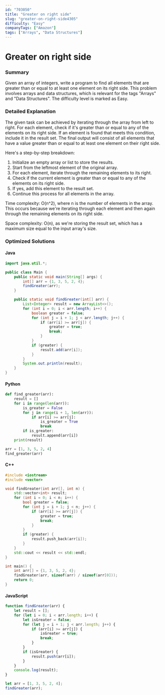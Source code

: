 ```yaml
---
id: "703050"
title: "Greater on right side"
slug: "greater-on-right-side4305"
difficulty: "Easy"
companyTags: ["Amazon"]
tags: ["Arrays", "Data Structures"]
---
```


**Greater on right side**
=====================================



### Summary
Given an array of integers, write a program to find all elements that are greater than or equal to at least one element on its right side. This problem involves arrays and data structures, which is relevant for the tags "Arrays" and "Data Structures". The difficulty level is marked as Easy.

### Detailed Explanation
The given task can be achieved by iterating through the array from left to right. For each element, check if it's greater than or equal to any of the elements on its right side. If an element is found that meets this condition, include it in the result set. The final output will consist of all elements that have a value greater than or equal to at least one element on their right side.

Here's a step-by-step breakdown:

1.  Initialize an empty array or list to store the results.
2.  Start from the leftmost element of the original array.
3.  For each element, iterate through the remaining elements to its right.
4.  Check if the current element is greater than or equal to any of the elements on its right side.
5.  If yes, add this element to the result set.
6.  Continue this process for all elements in the array.

Time complexity: O(n^2), where n is the number of elements in the array. This occurs because we're iterating through each element and then again through the remaining elements on its right side.

Space complexity: O(n), as we're storing the result set, which has a maximum size equal to the input array's size.

### Optimized Solutions
#### Java
```java
import java.util.*;

public class Main {
    public static void main(String[] args) {
        int[] arr = {1, 3, 5, 2, 4};
        findGreater(arr);
    }

    public static void findGreater(int[] arr) {
        List<Integer> result = new ArrayList<>();
        for (int i = 0; i < arr.length; i++) {
            boolean greater = false;
            for (int j = i + 1; j < arr.length; j++) {
                if (arr[i] >= arr[j]) {
                    greater = true;
                    break;
                }
            }
            if (greater) {
                result.add(arr[i]);
            }
        }
        System.out.println(result);
    }
}
```

#### Python
```python
def find_greater(arr):
    result = []
    for i in range(len(arr)):
        is_greater = False
        for j in range(i + 1, len(arr)):
            if arr[i] >= arr[j]:
                is_greater = True
                break
        if is_greater:
            result.append(arr[i])
    print(result)

arr = [1, 3, 5, 2, 4]
find_greater(arr)
```

#### C++
```cpp
#include <iostream>
#include <vector>

void findGreater(int arr[], int n) {
    std::vector<int> result;
    for (int i = 0; i < n; i++) {
        bool greater = false;
        for (int j = i + 1; j < n; j++) {
            if (arr[i] >= arr[j]) {
                greater = true;
                break;
            }
        }
        if (greater) {
            result.push_back(arr[i]);
        }
    }
    std::cout << result << std::endl;
}

int main() {
    int arr[] = {1, 3, 5, 2, 4};
    findGreater(arr, sizeof(arr) / sizeof(arr[0]));
    return 0;
}
```

#### JavaScript
```javascript
function findGreater(arr) {
    let result = [];
    for (let i = 0; i < arr.length; i++) {
        let isGreater = false;
        for (let j = i + 1; j < arr.length; j++) {
            if (arr[i] >= arr[j]) {
                isGreater = true;
                break;
            }
        }
        if (isGreater) {
            result.push(arr[i]);
        }
    }
    console.log(result);
}

let arr = [1, 3, 5, 2, 4];
findGreater(arr);
```
